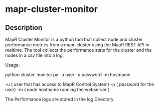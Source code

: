 # mapr-cluster-monitor
## Description

MapR Cluster Monitor is a python tool that collect node and cluster performance metrics from a mapr-cluster using the MapR REST API in realtime.
The tool  collects the performance stats for the cluster and the nodes in a csv file into a log.

Usage:

python cluster-monitor.py -u user -p password -m hostname

-u  ( user that has access to MapR Control System)
-p  ( password for the user)
-m  ( node hostname running the webserver )


The Performance logs are stored in the log Directory.




